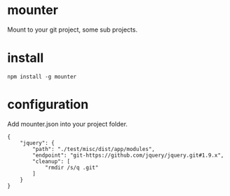 mounter
=======

Mount to your git project, some sub projects.

install
=======

`
    npm install -g mounter
`


configuration
=======
Add mounter.json into your project folder.


    {
        "jquery": {
            "path": "./test/misc/dist/app/modules",
            "endpoint": "git-https://github.com/jquery/jquery.git#1.9.x",
            "cleanup": [
                "rmdir /s/q .git"
            ]
        }
    }

